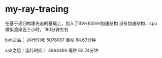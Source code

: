 # my-ray-tracing
在基于递归构建光追的基础上，加入了BVH和SVH加速结构
  没有加速结构，cpu模拟渲染近三小时，180分钟左右

  bvh之后： 运行时间: 5078007 毫秒   84.63分钟

  sah之后：运行时间： 4964460 毫秒   82.74分钟
